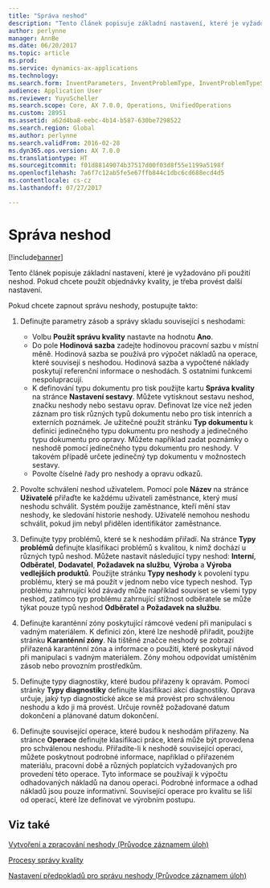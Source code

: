 ```yaml
---
title: "Správa neshod"
description: "Tento článek popisuje základní nastavení, které je vyžadováno při použití neshod. Pokud chcete použít objednávky kvality, je třeba provést další nastavení."
author: perlynne
manager: AnnBe
ms.date: 06/20/2017
ms.topic: article
ms.prod: 
ms.service: dynamics-ax-applications
ms.technology: 
ms.search.form: InventParameters, InventProblemType, InventProblemTypeSetup, InventQuarantineZone, InventTestDiagnosticType, InventTestReportSetup, SysUserManagement
audience: Application User
ms.reviewer: YuyuScheller
ms.search.scope: Core, AX 7.0.0, Operations, UnifiedOperations
ms.custom: 28951
ms.assetid: a62d4ba8-eebc-4b14-b587-630be7298522
ms.search.region: Global
ms.author: perlynne
ms.search.validFrom: 2016-02-28
ms.dyn365.ops.version: AX 7.0.0
ms.translationtype: HT
ms.sourcegitcommit: f01d88149074b37517d00f03d8f55e1199a5198f
ms.openlocfilehash: 7a6f7c12ab5fe5e67ffb844c1dbc6cd688ecd4d5
ms.contentlocale: cs-cz
ms.lasthandoff: 07/27/2017

---
```


# <a name="nonconformance-management"></a>Správa neshod

[!include[banner](../includes/banner.md)]


Tento článek popisuje základní nastavení, které je vyžadováno při použití neshod. Pokud chcete použít objednávky kvality, je třeba provést další nastavení.

Pokud chcete zapnout správu neshody, postupujte takto:

1.  Definujte parametry zásob a správy skladu související s neshodami:
    -   Volbu **Použít správu kvality** nastavte na hodnotu **Ano**.
    -   Do pole **Hodinová sazba** zadejte hodinovou pracovní sazbu v místní měně. Hodinová sazba se používá pro výpočet nákladů na operace, které souvisejí s neshodou. Hodinová sazba a vypočtené náklady poskytují referenční informace o neshodách. S ostatními funkcemi nespolupracují.
    -   K definování typu dokumentu pro tisk použijte kartu **Správa kvality** na stránce **Nastavení sestavy**. Můžete vytisknout sestavu neshod, značku neshody nebo sestavu oprav. Definovat lze více než jeden záznam pro tisk různých typů dokumentu nebo pro tisk intenrích a externích poznámek. Je užitečné použít stránku **Typ dokumentu** k definici jedinečného typu dokumentu pro neshody a jedinečného typu dokumentu pro opravy. Můžete například zadat poznámky o neshodě pomocí jedinečného typu dokumentu pro neshody. V takovém případě určete jedinečný typ dokumentu v možnostech sestavy.
    -   Povolte číselné řady pro neshody a opravu odkazů.

2.  Povolte schválení neshod uživatelem. Pomocí pole **Název** na stránce **Uživatelé** přiřaďte ke každému uživateli zaměstnance, který musí neshodu schválit. Systém použije zaměstnance, kteří mění stav neshody, ke sledování historie neshody. Uživatelé nemohou neshodu schválit, pokud jim nebyl přidělen identifikátor zaměstnance.
3.  Definujte typy problémů, které se k neshodám přiřadí. Na stránce **Typy problémů** definujte klasifikaci problémů s kvalitou, k nimž dochází u různých typů neshod. Můžete nastavit následující typy neshod: **Interní**, **Odběratel**, **Dodavatel**, **Požadavek na službu**, **Výroba** a **Výroba vedlejších produktů**. Použijte stránku **Typy neshody** k povolení typu problému, který se má použít v jednom nebo více typech neshod. Typ problému zahrnující kód závady může například souviset se všemi typy neshod, zatímco typ problému zahrnující stížnost odběratele se může týkat pouze typů neshod **Odběratel** a **Požadavek na službu**.
4.  Definujte karanténní zóny poskytující rámcové vedení při manipulaci s vadným materiálem. K definici zón, které lze neshodě přiřadit, použijte stránku **Karanténní zóny**. Na tištěné značce neshody se zobrazí přiřazená karanténní zóna a informace o použití, které poskytují návod při manipulaci s vadným materiálem. Zóny mohou odpovídat umístěním zásob nebo provozním prostředkům.
5.  Definujte typy diagnostiky, které budou přiřazeny k opravám. Pomocí stránky **Typy diagnostiky** definujte klasifikaci akcí diagnostiky. Oprava určuje, jaký typ diagnostické akce se má provést pro schválenou neshodu a kdo ji má provést. Určuje rovněž požadované datum dokončení a plánované datum dokončení.
6.  Definujte související operace, které budou k neshodám přiřazeny. Na stránce **Operace** definujte klasifikaci práce, která může být provedena pro schválenou neshodu. Přiřadíte-li k neshodě související operaci, můžete poskytnout podrobné informace, například o přiřazeném materiálu, pracovní době a různých poplatcích vyžadovaných pro provedení této operace. Tyto informace se používají k výpočtu odhadovaných nákladů na danou operaci. Podrobné informace a odhad nákladů jsou pouze informativní. Související operace pro kvalitu se liší od operací, které lze definovat ve výrobním postupu.


<a name="see-also"></a>Viz také
--------

[Vytvoření a zpracování neshody (Průvodce záznamem úloh)](/dynamics365/unified-operations/supply-chain/inventory/tasks/create-process-non-conformance)

[Procesy správy kvality](quality-management-processes.md)

[Nastavení předpokladů pro správu neshody (Průvodce záznamem úloh)](/dynamics365/unified-operations/supply-chain/inventory/tasks/set-up-prerequisites-nonconformance-management)

